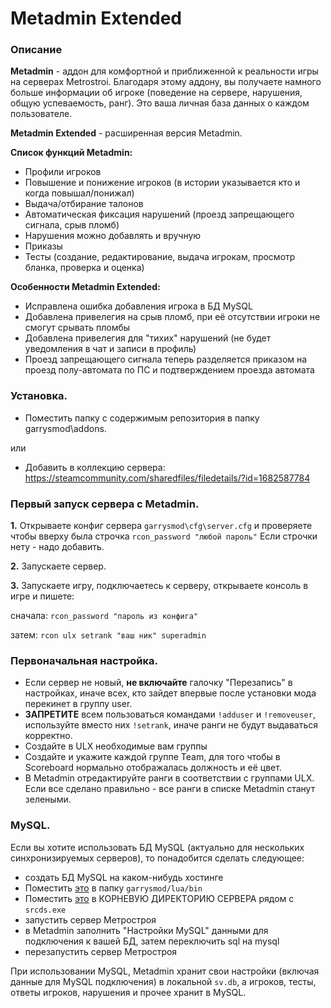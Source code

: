 # Metadmin Extended

### Описание
**Metadmin** - аддон для комфортной и приближенной к реальности игры на серверах Metrostroi. Благодаря этому аддону, вы получаете намного больше информации об игроке (поведение на сервере, нарушения, общую успеваемость, ранг). Это ваша личная база данных о каждом пользователе.

**Metadmin Extended** - расширенная версия Metadmin.

**Список функций Metadmin:**
* Профили игроков
* Повышение и понижение игроков (в истории указывается кто и когда повышал/понижал)
* Выдача/отбирание талонов
* Автоматическая фиксация нарушений (проезд запрещающего сигнала, срыв пломб)
* Нарушения можно добавлять и вручную
* Приказы
* Тесты (создание, редактирование, выдача игрокам, просмотр бланка, проверка и оценка)

**Особенности Metadmin Extended:**
* Исправлена ошибка добавления игрока в БД MySQL
* Добавлена привелегия на срыв пломб, при её отсутствии игроки не смогут срывать пломбы
* Добавлена привелегия для "тихих" нарушений (не будет уведомления в чат и записи в профиль)
* Проезд запрещающего сигнала теперь разделяется приказом на проезд полу-автомата по ПС и подтверждением проезда автомата

### Установка.

* Поместить папку с содержимым репозитория в папку garrysmod\addons.

или

* Добавить в коллекцию сервера: https://steamcommunity.com/sharedfiles/filedetails/?id=1682587784

### Первый запуск сервера с Metadmin.
**1.** Открываете конфиг сервера `garrysmod\cfg\server.cfg` и проверяете чтобы вверху была строчка `rcon_password "любой пароль"`
Если строчки нету - надо добавить.

**2.** Запускаете сервер.

**3.** Запускаете игру, подключаетесь к серверу, открываете консоль в игре и пишете:

сначала:
`rcon_password "пароль из конфига"`

затем:
`rcon ulx setrank "ваш ник" superadmin`

### Первоначальная настройка.
* Если сервер не новый, **не включайте** галочку "Перезапись" в настройках, иначе всех, кто зайдет впервые после установки мода перекинет в группу user.
* **ЗАПРЕТИТЕ** всем пользоваться командами `!adduser` и `!removeuser`, используйте вместо них `!setrank`, иначе ранги не будут выдаваться корректно.
* Создайте в ULX необходимые вам группы
* Создайте и укажите каждой группе Team, для того чтобы в Scoreboard нормально отображалась должность и её цвет.
* В Metadmin отредактируйте ранги в соответствии с группами ULX. Если все сделано правильно - все ранги в списке Metadmin станут зелеными.


### MySQL.
Если вы хотите использовать БД MySQL (актуально для нескольких синхронизируемых серверов), то понадобится сделать следующее:
* создать БД MySQL на каком-нибудь хостинге
* Поместить [это](https://github.com/FredyH/MySQLOO/releases/download/9.5/gmsv_mysqloo_win32.dll) в папку `garrysmod/lua/bin`
* Поместить [это](https://github.com/FredyH/MySQLOO/raw/master/MySQL/lib/windows/libmysql.dll) в КОРНЕВУЮ ДИРЕКТОРИЮ СЕРВЕРА рядом с `srcds.exe`
* запустить сервер Метростроя
* в Metadmin заполнить "Настройки MySQL" данными для подключения к вашей БД, затем переключить sql на mysql
* перезапустить сервер Метростроя

При использовании MySQL, Metadmin хранит свои настройки (включая данные для MySQL подключения) в локальной `sv.db`, а игроков, тесты, ответы игроков, нарушения и прочее хранит в MySQL.

